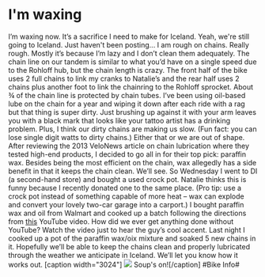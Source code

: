 # I'm waxing
I’m waxing now. It’s a sacrifice I need to make for Iceland. Yeah, we're still going to Iceland. Just haven't been posting... I am rough on chains. Really rough. Mostly it’s because I’m lazy and I don’t clean them adequately. The chain line on our tandem is similar to what you’d have on a single speed due to the Rohloff hub, but the chain length is crazy. The front half of the bike uses 2 full chains to link my cranks to Natalie’s and the rear half uses 2 chains plus another foot to link the chainring to the Rohloff sprocket. About ¾ of the chain line is protected by chain tubes. I’ve been using oil-based lube on the chain for a year and wiping it down after each ride with a rag but that thing is super dirty. Just brushing up against it with your arm leaves you with a black mark that looks like your tattoo artist has a drinking problem. Plus, I think our dirty chains are making us slow. (Fun fact: you can lose single digit watts to dirty chains.) Either that or we are out of shape. After reviewing the 2013 VeloNews article on chain lubrication where they tested high-end products, I decided to go all in for their top pick: paraffin wax. Besides being the most efficient on the chain, wax allegedly has a side benefit in that it keeps the chain clean. We’ll see. So Wednesday I went to DI (a second-hand store) and bought a used crock pot. Natalie thinks this is funny because I recently donated one to the same place. (Pro tip: use a crock pot instead of something capable of more heat – wax can explode and convert your lovely two-car garage into a carport.) I bought paraffin wax and oil from Walmart and cooked up a batch following the directions from [this](https://youtu.be/gF9nbwsaSHs) YouTube video. How did we ever get anything done without YouTube? Watch the video just to hear the guy’s cool accent. Last night I cooked up a pot of the paraffin wax/oix mixture and soaked 5 new chains in it. Hopefully we’ll be able to keep the chains clean and properly lubricated through the weather we anticipate in Iceland. We’ll let you know how it works out. [caption width="3024"] 
![](data/e5e09cbc-0bd2-49bb-9937-f9ce6b2e3755.jpg)
Soup's on![/caption]
#Bike Info#